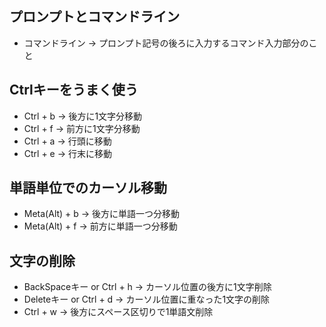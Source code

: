 ## プロンプトとコマンドライン
- コマンドライン → プロンプト記号の後ろに入力するコマンド入力部分のこと

## Ctrlキーをうまく使う

- Ctrl + b → 後方に1文字分移動
- Ctrl + f → 前方に1文字分移動
- Ctrl + a → 行頭に移動
- Ctrl + e → 行末に移動

## 単語単位でのカーソル移動
- Meta(Alt) + b → 後方に単語一つ分移動
- Meta(Alt) + f → 前方に単語一つ分移動

## 文字の削除
- BackSpaceキー or Ctrl + h → カーソル位置の後方に1文字削除
- Deleteキー or Ctrl + d → カーソル位置に重なった1文字の削除
- Ctrl + w → 後方にスペース区切りで1単語文削除
